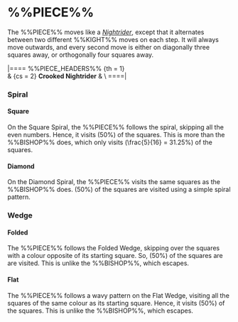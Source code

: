 # %%PIECE%%

The %%PIECE%% moves like a [*Nightrider*](nightrider.html), except that
it alternates between two different %%KIGHT%% moves on each step.
It will always move outwards, and every second move is either on diagonally
three squares away, or orthogonally four squares away.

|====
%%PIECE_HEADERS%%
  {th = 1}  
& {cs = 2}  **Crooked Nightrider**
&           \\
====|
      
### Spiral

#### Square

On the Square Spiral, the %%PIECE%% follows the spiral, skipping all
the even numbers. Hence, it visits \(50\%\) of the squares. This is more
than the %%BISHOP%% does, which only visits \(\frac{5}{16} = 31.25\%\)
of the squares.

#### Diamond

On the Diamond Spiral, the %%PIECE%% visits the same squares as
the %%BISHOP%% does. \(50\%\) of the squares are visited 
using a simple spiral pattern.

### Wedge

#### Folded

The %%PIECE%% follows the Folded Wedge, skipping over the squares
with a colour opposite of its starting square. So, \(50\%\) of the
squares are are visited. This is unlike the %%BISHOP%%, which escapes.

#### Flat

The %%PIECE%% follows a wavy pattern on the Flat Wedge, visiting all
the squares of the same colour as its starting square. Hence, it visits
\(50\%\) of the squares. This is unlike the %%BISHOP%%, which escapes.
